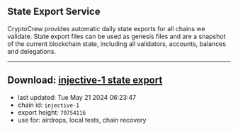 ## State Export Service
CryptoCrew provides automatic daily state exports for all chains we validate. State export files can be used as genesis files and are a snapshot of the current blockchain state, including all validators, accounts, balances and delegations.

---
**Download: [injective-1 state export](https://dl-eu2.ccvalidators.com/SERVICE/injective/injective-1_export_70754116.json)**
---

- last updated: Tue May 21 2024 06:23:47
- chain id: `injective-1`
- export height: `70754116`
- use for: airdrops, local tests, chain recovery
